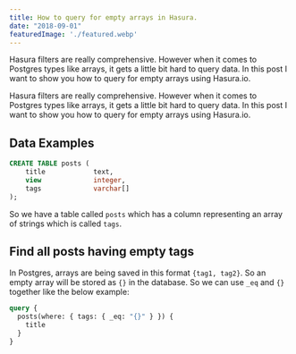```yaml
---
title: How to query for empty arrays in Hasura.
date: "2018-09-01"
featuredImage: './featured.webp'
---
```


Hasura filters are really comprehensive. However when it comes to Postgres types like arrays, it gets a little bit hard to query data. In this post I want to show you how to query for empty arrays using Hasura.io.

<!-- end -->

Hasura filters are really comprehensive. However when it comes to Postgres types like arrays, it gets a little bit hard to query data. In this post I want to show you how to query for empty arrays using Hasura.io.

## Data Examples

```sql
CREATE TABLE posts (
    title            text,
    view             integer,
    tags             varchar[]
);
```

So we have a table called `posts` which has a column representing an array of strings which is called `tags`.

## Find all posts having empty tags

In Postgres, arrays are being saved in this format `{tag1, tag2}`. So an empty array will be stored as `{}` in the database. So we can use `_eq` and `{}` together like the below example:

```graphql
query {
  posts(where: { tags: { _eq: "{}" } }) {
    title
  }
}
```
